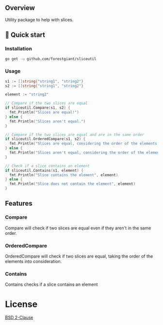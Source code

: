 ## Overview
Utility package to help with slices.

## 🚀 Quick start

### Installation
```sh
go get -u github.com/forestgiant/sliceutil
```

### Usage
```go
s1 := []string{"string1", "string2"}
s2 := []string{"string1", "string2"}

element := "string2"

// Compare if the two slices are equal
if sliceutil.Compare(s1, s2) {
  fmt.Println("Slices are equal!")
} else {
  fmt.Println("Slices aren't equal.")
}

// Compare if the two slices are equal and are in the same order
if sliceutil.OrderedCompare(s1, s2) {
  fmt.Println("Slices are equal, considering the order of the elements!")
} else {
  fmt.Println("Slices aren't equal, considering the order of the elements.")
}

// Check if a slice contains an element
if sliceutil.Contains(s1, element) {
  fmt.Println("Slice contains the element", element)
} else {
  fmt.Println("Slice does not contain the element", element)
}
```

## Features

### Compare
Compare will check if two slices are equal even if they aren't in the same order.
### OrderedCompare
OrderedCompare will check if two slices are equal, taking the order of the elements into consideration.
### Contains
Contains checks if a slice contains an element

# License
[BSD 2-Clause](LICENSE)